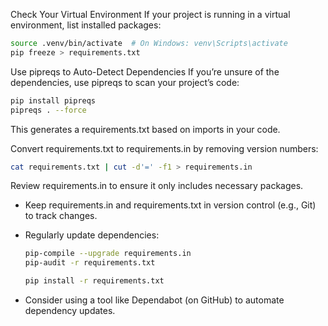 

Check Your Virtual Environment
If your project is running in a virtual environment, list installed packages:

```bash
source .venv/bin/activate  # On Windows: venv\Scripts\activate
pip freeze > requirements.txt
```



Use pipreqs to Auto-Detect Dependencies
If you’re unsure of the dependencies, use pipreqs to scan your project’s code:

```bash
pip install pipreqs
pipreqs . --force
```

This generates a requirements.txt based on imports in your code.



Convert requirements.txt to requirements.in by removing version numbers:

```bash
cat requirements.txt | cut -d'=' -f1 > requirements.in
```

Review requirements.in to ensure it only includes necessary packages.



- Keep requirements.in and requirements.txt in version control (e.g., Git) to track changes.

- Regularly update dependencies:

  ```bash
  pip-compile --upgrade requirements.in
  pip-audit -r requirements.txt
  
  pip install -r requirements.txt
  ```

- Consider using a tool like Dependabot (on GitHub) to automate dependency updates.